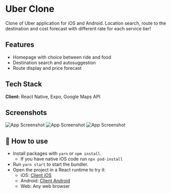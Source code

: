# Uber Clone 

Clone of Uber application for iOS and Android. Location search, route to the destination and cost forecast with different rate for each service tier!

## Features

- Homepage with choice between ride and food
- Destination search and autosuggestion
- Route display and price forecast

## Tech Stack

**Client:** React Native, Expo, Google Maps API

## Screenshots

![App Screenshot](https://i.imgur.com/dDdTYpP.png)
![App Screenshot](https://i.imgur.com/uV4i6gf.png)
![App Screenshot](https://i.imgur.com/OmH1IRr.png)

## 🚀 How to use

- Install packages with `yarn` or `npm install`.
  - If you have native iOS code run `npx pod-install`
- Run `yarn start` to start the bundler.
- Open the project in a React runtime to try it:
  - iOS: [Client iOS](https://itunes.apple.com/app/apple-store/id982107779)
  - Android: [Client Android](https://play.google.com/store/apps/details?id=host.exp.exponent&referrer=blankexample)
  - Web: Any web browser